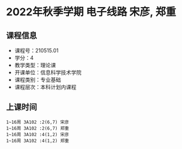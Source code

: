 # 2022年秋季学期 电子线路 宋彦, 郑重






## 课程信息

- 课程号：210515.01
- 学分：4
- 教学类型：理论课
- 开课单位：信息科学技术学院
- 课程类别：专业基础
- 课程层次：本科计划内课程

## 上课时间

```
1~16周 3A102 :2(6,7) 宋彦
1~16周 3A102 :2(6,7) 郑重
1~16周 3A102 :4(1,2) 宋彦
1~16周 3A102 :4(1,2) 郑重
```


